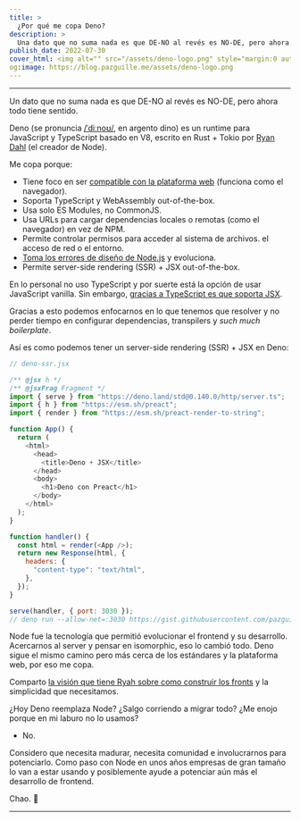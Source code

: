 ```yaml
---
title: >
  ¿Por qué me copa Deno?
description: >
  Una dato que no suma nada es que DE-NO al revés es NO-DE, pero ahora todo tiene sentido.
publish_date: 2022-07-30
cover_html: <img alt="" src="/assets/deno-logo.png" style="margin:0 auto;" width="256" height="256">
og:image: https://blog.pazguille.me/assets/deno-logo.png
---
```


---

Un dato que no suma nada es que DE-NO al revés es NO-DE, pero ahora todo tiene sentido.

Deno (se pronuncia [/ˈdiːnoʊ/](http://ipa-reader.xyz/?text=%CB%88di%CB%90no%CA%8A), en argento dino) es un runtime para JavaScript y TypeScript basado en V8, escrito en Rust + Tokio por [Ryan Dahl](https://github.com/ry) (el creador de Node).

Me copa porque:

- Tiene foco en ser [compatible con la plataforma web](https://deno.land/manual/runtime/web_platform_apis) (funciona como el navegador).
- Soporta TypeScript y WebAssembly out-of-the-box.
- Usa solo ES Modules, no CommonJS.
- Usa URLs para cargar dependencias locales o remotas (como el navegador) en vez de NPM.
- Permite controlar permisos para acceder al sistema de archivos. el acceso de red o el entorno.
- [Toma los errores de diseño de Node.js](https://www.youtube.com/watch?v=M3BM9TB-8yA&ab_channel=JSConf) y evoluciona.
- Permite server-side rendering (SSR) + JSX out-of-the-box.

En lo personal no uso TypeScript y por suerte está la opción de usar JavaScript vanilla. Sin embargo, [gracias a TypeScript es que soporta JSX](https://deno.land/manual/jsx_dom/overview).

Gracias a esto podemos enfocarnos en lo que tenemos que resolver y no perder tiempo en configurar dependencias, transpilers y *such much boilerplate*.

Así es como podemos tener un server-side rendering (SSR) + JSX en Deno:

```js
// deno-ssr.jsx

/** @jsx h */
/** @jsxFrag Fragment */
import { serve } from "https://deno.land/std@0.140.0/http/server.ts";
import { h } from "https://esm.sh/preact";
import { render } from "https://esm.sh/preact-render-to-string";

function App() {
  return (
    <html>
      <head>
        <title>Deno + JSX</title>
      </head>
      <body>
        <h1>Deno con Preact</h1>
      </body>
    </html>
  );
}

function handler() {
  const html = render(<App />);
  return new Response(html, {
    headers: {
      "content-type": "text/html",
    },
  });
}

serve(handler, { port: 3030 });
// deno run --allow-net=:3030 https://gist.githubusercontent.com/pazguille/7a4e0569937d00abef45564d10542bd5/raw/12e31508adc92591fbcfde163571f73da2bda63c/deno-ssr.jsx
```

Node fue la tecnología que permitió evolucionar el frontend y su desarrollo. Acercarnos al server y pensar en isomorphic, eso lo cambió todo. Deno sigue el mismo camino pero más cerca de los estándares y la plataforma web, por eso me copa.

Comparto [la visión que tiene Ryah sobre como construir los fronts](https://www.youtube.com/watch?v=pBcFJmQ6UVM&ab_channel=Remix) y la simplicidad que necesitamos.

¿Hoy Deno reemplaza Node? ¿Salgo corriendo a migrar todo? ¿Me enojo porque en mi  laburo no lo usamos?

- No.

Considero que necesita madurar, necesita comunidad e involucrarnos para potenciarlo. Como paso con Node en unos años empresas de gran tamaño lo van a estar usando y posiblemente ayude a potenciar aún más el desarrollo de frontend.

Chao. 🚀

---
